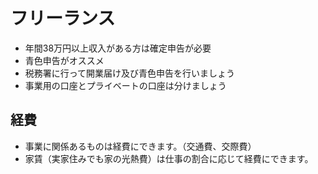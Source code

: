 # フリーランス

* 年間38万円以上収入がある方は確定申告が必要
* 青色申告がオススメ
* 税務署に行って開業届け及び青色申告を行いましょう
* 事業用の口座とプライベートの口座は分けましょう

## 経費

* 事業に関係あるものは経費にできます。（交通費、交際費）
* 家賃（実家住みでも家の光熱費）は仕事の割合に応じて経費にできます。


